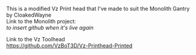 This is a modified Vz Print head that I've made to suit the Monolith Gantry by CloakedWayne <br>
Link to the Monolith project:<br>
*to insert github when it's live again*


Link to the Vz Toolhead <br>
https://github.com/VzBoT3D/Vz-Printhead-Printed
